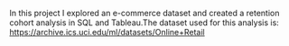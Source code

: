 In this project I explored an e-commerce dataset and created a retention cohort analysis in SQL and Tableau.The dataset used for this analysis is: https://archive.ics.uci.edu/ml/datasets/Online+Retail

